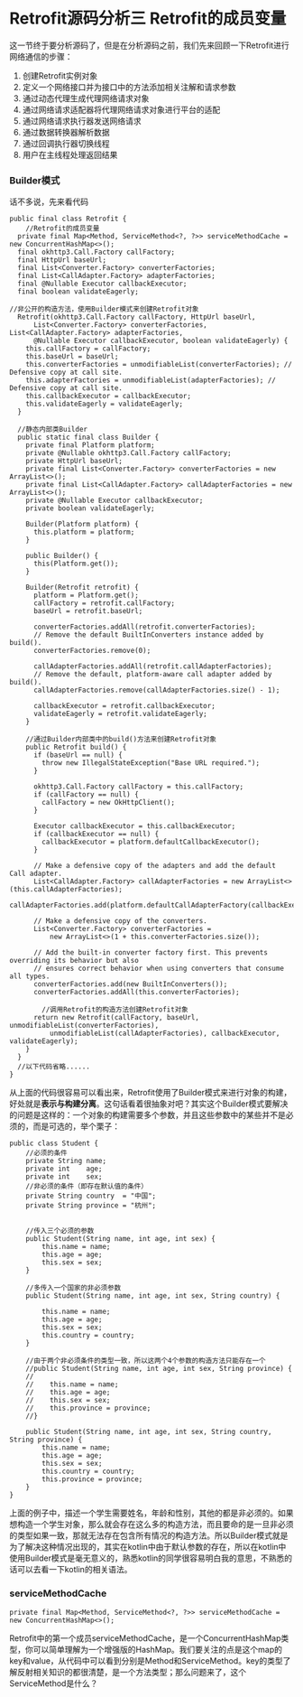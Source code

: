 # Retrofit源码分析三 Retrofit的成员变量
这一节终于要分析源码了，但是在分析源码之前，我们先来回顾一下Retrofit进行网络通信的步骤：
1. 创建Retrofit实例对象
2. 定义一个网络接口并为接口中的方法添加相关注解和请求参数
3. 通过动态代理生成代理网络请求对象
4. 通过网络请求适配器将代理网络请求对象进行平台的适配
5. 通过网络请求执行器发送网络请求
6. 通过数据转换器解析数据
7. 通过回调执行器切换线程
8. 用户在主线程处理返回结果
### Builder模式
话不多说，先来看代码
```
public final class Retrofit {
    //Retrofit的成员变量
  private final Map<Method, ServiceMethod<?, ?>> serviceMethodCache = new ConcurrentHashMap<>();
  final okhttp3.Call.Factory callFactory;
  final HttpUrl baseUrl;
  final List<Converter.Factory> converterFactories;
  final List<CallAdapter.Factory> adapterFactories;
  final @Nullable Executor callbackExecutor;
  final boolean validateEagerly;

//非公开的构造方法，使用Builder模式来创建Retrofit对象
  Retrofit(okhttp3.Call.Factory callFactory, HttpUrl baseUrl,
      List<Converter.Factory> converterFactories, List<CallAdapter.Factory> adapterFactories,
      @Nullable Executor callbackExecutor, boolean validateEagerly) {
    this.callFactory = callFactory;
    this.baseUrl = baseUrl;
    this.converterFactories = unmodifiableList(converterFactories); // Defensive copy at call site.
    this.adapterFactories = unmodifiableList(adapterFactories); // Defensive copy at call site.
    this.callbackExecutor = callbackExecutor;
    this.validateEagerly = validateEagerly;
  }
  
  //静态内部类Builder
  public static final class Builder {
    private final Platform platform;
    private @Nullable okhttp3.Call.Factory callFactory;
    private HttpUrl baseUrl;
    private final List<Converter.Factory> converterFactories = new ArrayList<>();
    private final List<CallAdapter.Factory> callAdapterFactories = new ArrayList<>();
    private @Nullable Executor callbackExecutor;
    private boolean validateEagerly;

    Builder(Platform platform) {
      this.platform = platform;
    }

    public Builder() {
      this(Platform.get());
    }

    Builder(Retrofit retrofit) {
      platform = Platform.get();
      callFactory = retrofit.callFactory;
      baseUrl = retrofit.baseUrl;

      converterFactories.addAll(retrofit.converterFactories);
      // Remove the default BuiltInConverters instance added by build().
      converterFactories.remove(0);

      callAdapterFactories.addAll(retrofit.callAdapterFactories);
      // Remove the default, platform-aware call adapter added by build().
      callAdapterFactories.remove(callAdapterFactories.size() - 1);

      callbackExecutor = retrofit.callbackExecutor;
      validateEagerly = retrofit.validateEagerly;
    }
    
    //通过Builder内部类中的build()方法来创建Retrofit对象
    public Retrofit build() {
      if (baseUrl == null) {
        throw new IllegalStateException("Base URL required.");
      }

      okhttp3.Call.Factory callFactory = this.callFactory;
      if (callFactory == null) {
        callFactory = new OkHttpClient();
      }

      Executor callbackExecutor = this.callbackExecutor;
      if (callbackExecutor == null) {
        callbackExecutor = platform.defaultCallbackExecutor();
      }

      // Make a defensive copy of the adapters and add the default Call adapter.
      List<CallAdapter.Factory> callAdapterFactories = new ArrayList<>(this.callAdapterFactories);
      callAdapterFactories.add(platform.defaultCallAdapterFactory(callbackExecutor));

      // Make a defensive copy of the converters.
      List<Converter.Factory> converterFactories =
          new ArrayList<>(1 + this.converterFactories.size());

      // Add the built-in converter factory first. This prevents overriding its behavior but also
      // ensures correct behavior when using converters that consume all types.
      converterFactories.add(new BuiltInConverters());
      converterFactories.addAll(this.converterFactories);

        //调用Retrofit的构造方法创建Retrofit对象        
      return new Retrofit(callFactory, baseUrl, unmodifiableList(converterFactories),
          unmodifiableList(callAdapterFactories), callbackExecutor, validateEagerly);
    }
  }
  //以下代码省略......
}
```
从上面的代码很容易可以看出来，Retrofit使用了Builder模式来进行对象的构建，好处就是**表示与构建分离**。这句话看着很抽象对吧？其实这个Builder模式要解决的问题是这样的：一个对象的构建需要多个参数，并且这些参数中的某些并不是必须的，而是可选的，举个栗子：
```
public class Student {
    //必须的条件
    private String name;
    private int    age;
    private int    sex;
    //非必须的条件（即存在默认值的条件）
    private String country  = "中国";
    private String province = "杭州";


    //传入三个必须的参数
    public Student(String name, int age, int sex) {
        this.name = name;
        this.age = age;
        this.sex = sex;
    }

    //多传入一个国家的非必须参数
    public Student(String name, int age, int sex, String country) {

        this.name = name;
        this.age = age;
        this.sex = sex;
        this.country = country;
    }

    //由于两个非必须条件的类型一致，所以这两个4个参数的构造方法只能存在一个
    //public Student(String name, int age, int sex, String province) {
    //
    //    this.name = name;
    //    this.age = age;
    //    this.sex = sex;
    //    this.province = province;
    //}
    
    public Student(String name, int age, int sex, String country, String province) {
        this.name = name;
        this.age = age;
        this.sex = sex;
        this.country = country;
        this.province = province;
    }
}
```
上面的例子中，描述一个学生需要姓名，年龄和性别，其他的都是非必须的。如果想构造一个学生对象，那么就会存在这么多的构造方法，而且要命的是一旦非必须的类型如果一致，那就无法存在包含所有情况的构造方法。所以Builder模式就是为了解决这种情况出现的，其实在kotlin中由于默认参数的存在，所以在kotlin中使用Builder模式是毫无意义的，熟悉kotlin的同学很容易明白我的意思，不熟悉的话可以去看一下kotlin的相关语法。
### serviceMethodCache
```
private final Map<Method, ServiceMethod<?, ?>> serviceMethodCache = new ConcurrentHashMap<>();
```
Retrofit中的第一个成员serviceMethodCache，是一个ConcurrentHashMap类型，你可以简单理解为一个增强版的HashMap。我们要关注的点是这个map的key和value，从代码中可以看到分别是Method和ServiceMethod。key的类型了解反射相关知识的都很清楚，是一个方法类型；那么问题来了，这个ServiceMethod是什么？






